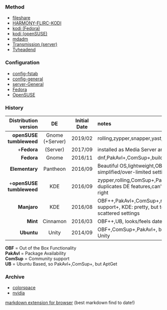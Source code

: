 ### Method
- [fileshare](fileshare.md)  
- [HARMONY-FLIRC-KODI](HARMONY-FLIRC-KODI.md)  
- [kodi (Fedora)](kodi-fedora.md)  
- [kodi (openSUSE)](kodi-opensuse.md)  
- [mdadm](mdadm.md)  
- [Transmission (server)](server-trans.md)  
- [Tvheadend](server-tvh.md)  

### Configuration
- [config-fstab](fstab.md)  
- [config-general](config.md)  
- [server-General](server-gen.md)  
- [Fedora](fedora.md)  
- [OpenSUSE](opensuse.md)  

### History

Distribution version | DE | Initial Date | notes  
--: | :--: | :--: | :--  
**openSUSE tumbleweed** | Gnome (+Server) | 2019/02 | rolling,zypper,snapper,yast,Docs,ComSup+,PakAvl+  
+**Fedora** | (Server) | 2017/09 | installed as Media Server and DVR backend  
**Fedora** | Gnome | 2016/11 | dnf,PakAvl+,ComSup+,builds android  
**Elementary** | Pantheon | 2016/09 | Beautiful OS,lightweight,OBF+,UB,over-simplified/over-limited settings  
+**openSUSE tumbleweed** | KDE | 2016/09 | zypper,rolling,ComSup+,PakAvl+, over-thinks & duplicates DE features,can’t get multimedia support right  
**Manjaro** | KDE | 2016/08 | OBF++,PakAvl+,ComSup+,rolling+,proprietary support+, KDE: pretty, but too-much menu-bars, scattered settings  
**Mint** | Cinnamon | 2016/03 | OBF++,UB, looks/feels dated  
**Ubuntu** | Unity | 2014/09 | OBF+,ComSup+,PakAvl+, but _despise_ AptGet and Unity  

**OBF** = Out of the Box Functionality  
**PakAvl** = Package Availability  
**ComSup** = Community support  
**UB** = Ubuntu Based, so PakAvl+,ComSup+, but AptGet  

### Archive
- [colorspace](colorspace.md)  
- [nvidia](nvidia.md)  

[markdown extension for browser](https://github.com/simov/markdown-viewer) (best markdown find to date!)
